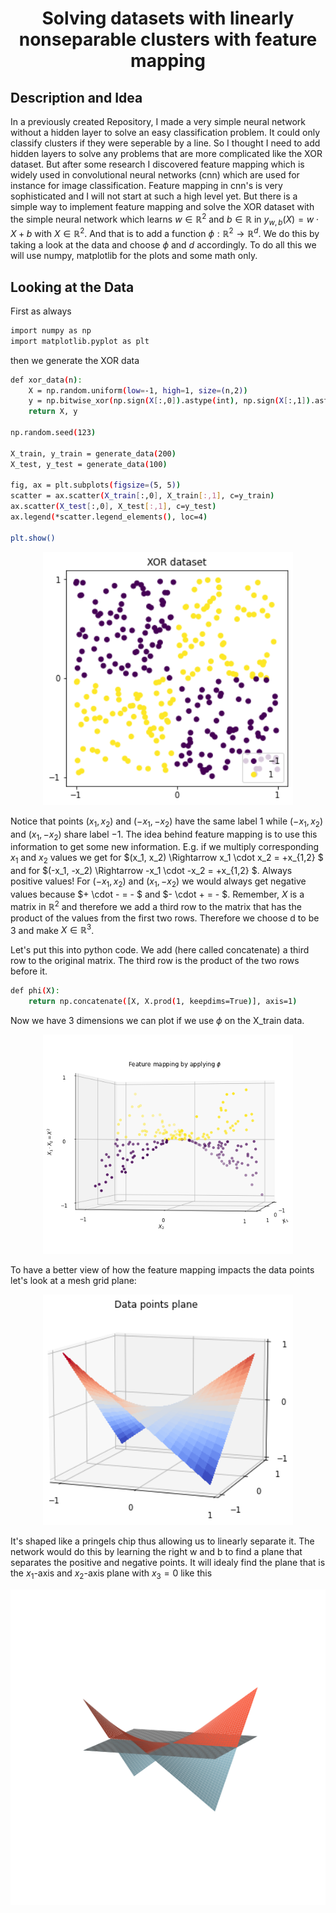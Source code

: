 <h1 align="center">Solving datasets with linearly nonseparable clusters with feature mapping</h1>

## Description and Idea
In a previously created Repository, I made a very simple neural network without a hidden layer to solve an easy classification problem. It could only classify clusters if they were seperable by a line. So I thought I need to add hidden layers to solve any problems that are more complicated like the XOR dataset. But after some research I discovered feature mapping which is widely used in convolutional neural networks (cnn) which are used for instance for image classification. Feature mapping in cnn's is very sophisticated and I will not start at such a high level yet. But there is a simple way to implement feature mapping and solve the XOR dataset with the simple neural network which learns $w \in \mathbb{R}^2$ and $b \in \mathbb{R}$ in $y_{w,b}(X) = w \cdot X + b$ with $X \in \mathbb{R}^2$. And that is to add a function $\phi : \mathbb{R}^2 \rightarrow \mathbb{R}^d$. We do this by taking a look at the data and choose $\phi$ and $d$ accordingly. To do all this we will use numpy, matplotlib for the plots and some math only.

## Looking at the Data

First as always
``` bash
import numpy as np
import matplotlib.pyplot as plt
```

then we generate the XOR data

``` bash
def xor_data(n):
    X = np.random.uniform(low=-1, high=1, size=(n,2))
    y = np.bitwise_xor(np.sign(X[:,0]).astype(int), np.sign(X[:,1]).astype(int))+1
    return X, y

np.random.seed(123) 

X_train, y_train = generate_data(200)
X_test, y_test = generate_data(100)

fig, ax = plt.subplots(figsize=(5, 5))
scatter = ax.scatter(X_train[:,0], X_train[:,1], c=y_train)
ax.scatter(X_test[:,0], X_test[:,1], c=y_test)
ax.legend(*scatter.legend_elements(), loc=4)

plt.show()
```
<p align="center"> 
    <img width=400 src="./visualization/XOR_dataset.png">
</p>

Notice that points $(x_1, x_2)$ and $(-x_1, -x_2)$ have the same label $1$ while $(-x_1, x_2)$ and $(x_1, -x_2)$ share label $-1$. The idea behind feature mapping is to use this information to get some new information. E.g. if we multiply corresponding $x_1$ and $x_2$ values we get for $(x_1, x_2) \Rightarrow x_1 \cdot x_2 = +x_{1,2} $ and for $(-x_1, -x_2) \Rightarrow -x_1 \cdot -x_2 = +x_{1,2} $. Always positive values! For $(-x_1, x_2)$ and $(x_1, -x_2)$ we would always get negative values because $+ \cdot - = - $ and $- \cdot + = - $. Remember, $X$ is a matrix in $\mathbb{R}^2$ and therefore we add a third row to the matrix that has the product of the values from the first two rows. Therefore we choose d to be 3 and make $X \in \mathbb{R}^3$.

Let's put this into python code. We add (here called concatenate) a third row to the original matrix. The third row is the product of the two rows before it.
``` bash
def phi(X):
    return np.concatenate([X, X.prod(1, keepdims=True)], axis=1)
```
Now we have 3 dimensions we can plot if we use $\phi$ on the X_train data.

<p align="center"> 
    <img width=400 src="./visualization/XOR_featureMapping.png">
</p>

To have a better view of how the feature mapping impacts the data points let's look at a mesh grid plane:

<p align="center"> 
    <img width=400 src="./visualization/XOR_dataPlane.png">
</p>

It's shaped like a pringels chip thus allowing us to linearly separate it. The network would do this by learning the right w and b to find a plane that separates the positive and negative points. It will idealy find the plane that is the $x_1$-axis and $x_2$-axis plane with $x_3 = 0$ like this

<p align="center"> 
    <img width=800 src="./visualization/XOR_dataPlaneClassified.png">
</p>
